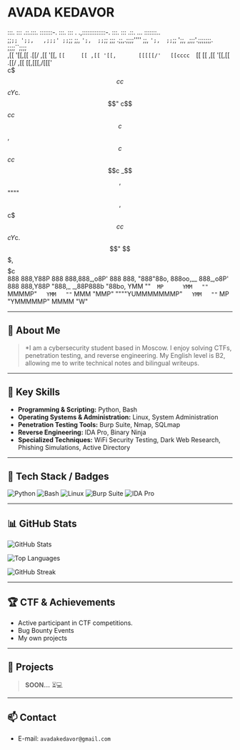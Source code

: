 # AVADA KEDAVOR

  :::.  :::      .::.:::.   :::::::-.    :::.          :::  .   .,:::::::::::::-.    :::.  :::      .::.  ...    :::::::..   
  ;;`;; ';;,   ,;;;' ;;`;;   ;;,   `';,  ;;`;;         ;;; .;;,.;;;;'''' ;;,   `';,  ;;`;; ';;,   ,;;;'.;;;;;;;. ;;;;``;;;;  
 ,[[ '[[,\[[  .[[/  ,[[ '[[, `[[     [[ ,[[ '[[,       [[[[[/'   [[cccc  `[[     [[ ,[[ '[[,\[[  .[[/ ,[[     \[[,[[[,/[[['  
c$$$cc$$$cY$c.$$"  c$$$cc$$$c $$,    $$c$$$cc$$$c     _$$$$,     $$""""   $$,    $$c$$$cc$$$cY$c.$$"  $$$,     $$$$$$$$$c    
 888   888,Y88P     888   888,888_,o8P' 888   888,    "888"88o,  888oo,__ 888_,o8P' 888   888,Y88P    "888,_ _,88P888b "88bo,
 YMM   ""`  MP      YMM   ""` MMMMP"`   YMM   ""`      MMM "MMP" """"YUMMMMMMMP"`   YMM   ""`  MP       "YMMMMMP" MMMM   "W" 

---

## 👋 About Me

> *I am a cybersecurity student based in Moscow. I enjoy solving CTFs, penetration testing, and reverse engineering. My English level is B2, allowing me to write technical notes and bilingual writeups.

---

## 🔑 Key Skills

* **Programming & Scripting:** Python, Bash
* **Operating Systems & Administration:** Linux, System Administration
* **Penetration Testing Tools:** Burp Suite, Nmap, SQLmap
* **Reverse Engineering:** IDA Pro, Binary Ninja
* **Specialized Techniques:** WiFi Security Testing, Dark Web Research, Phishing Simulations, Active Directory

---

## 🧰 Tech Stack / Badges

![Python](https://img.shields.io/badge/Python-3776AB?style=for-the-badge\&logo=python\&logoColor=white)
![Bash](https://img.shields.io/badge/Bash-4EAA25?style=for-the-badge\&logo=gnu-bash\&logoColor=white)
![Linux](https://img.shields.io/badge/Linux-FCC624?style=for-the-badge\&logo=linux\&logoColor=black)
![Burp Suite](https://img.shields.io/badge/BurpSuite-orange?style=for-the-badge\&logo=burpsuite\&logoColor=white)
![IDA Pro](https://img.shields.io/badge/IDAPro-000000?style=for-the-badge\&logo=ida\&logoColor=white)

---

## 📊 GitHub Stats

![GitHub Stats](https://github-readme-stats.vercel.app/api?username=Avada-Kedavor\&show_icons=true\&theme=radical)

![Top Languages](https://github-readme-stats.vercel.app/api/top-langs/?username=Avada-Kedavor\&layout=compact\&theme=radical)

![GitHub Streak](https://github-readme-streak-stats.herokuapp.com/?user=Avada-Kedavor\&theme=radical)

---

## 🏆 CTF & Achievements

* Active participant in CTF competitions.
* Bug Bounty Events
* My own projects

---

## 📂 Projects

> **SOON...** ⏳💻
---

## 📫 Contact

* E-mail: `avadakedavor@gmail.com`
